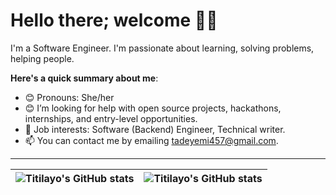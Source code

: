 # Hello there; welcome 👋🏾

I'm a Software Engineer. I'm passionate about learning, solving problems, helping people.

**Here's a quick summary about me**:

- 😊 Pronouns: She/her
- 😊 I’m looking for help with open source projects, hackathons, internships, and entry-level opportunities.
- 💼 Job interests: Software (Backend) Engineer, Technical writer.
- 📫 You can contact me by emailing tadeyemi457@gmail.com.

---

| <img align="center" src="https://github-readme-stats.vercel.app/api?username=TitilayoAdeyemi&show_icons=true&include_all_commits=true&hide_border=true" alt="Titilayo's GitHub stats" /> | <img align="center" src="https://github-readme-stats.vercel.app/api/top-langs/?username=TitilayoAdeyemi&langs_count=8&layout=compact&hide_border=true" alt="Titilayo's GitHub stats" /> |
| ------------- | ------------- |
